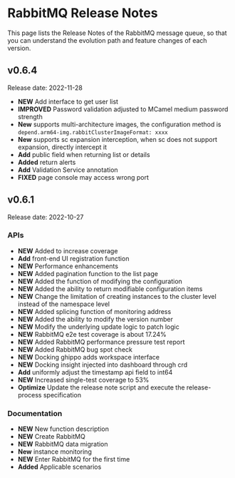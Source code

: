 # RabbitMQ Release Notes

This page lists the Release Notes of the RabbitMQ message queue, so that you can understand the evolution path and feature changes of each version.

## v0.6.4

Release date: 2022-11-28

- **NEW** Add interface to get user list
- **IMPROVED** Password validation adjusted to MCamel medium password strength
- **New** supports multi-architecture images, the configuration method is `depend.arm64-img.rabbitClusterImageFormat: xxxx`
- **New** supports sc expansion interception, when sc does not support expansion, directly intercept it
- **Add** public field when returning list or details
- **Added** return alerts
- **Add** Validation Service annotation
- **FIXED** page console may access wrong port

## v0.6.1

Release date: 2022-10-27

### APIs

- **NEW** Added to increase coverage
- **Add** front-end UI registration function
- **NEW** Performance enhancements
- **NEW** Added pagination function to the list page
- **NEW** Added the function of modifying the configuration
- **NEW** Added the ability to return modifiable configuration items
- **NEW** Change the limitation of creating instances to the cluster level instead of the namespace level
- **NEW** Added splicing function of monitoring address
- **NEW** Added the ability to modify the version number
- **NEW** Modify the underlying update logic to patch logic
- **NEW** RabbitMQ e2e test coverage is about 17.24%
- **NEW** Added RabbitMQ performance pressure test report
- **NEW** Added RabbitMQ bug spot check
- **NEW** Docking ghippo adds workspace interface
- **NEW** Docking insight injected into dashboard through crd
- **Add** uniformly adjust the timestamp api field to int64
- **NEW** Increased single-test coverage to 53%
- **Optimize** Update the release note script and execute the release-process specification

### Documentation

- **NEW** New function description
- **NEW** Create RabbitMQ
- **NEW** RabbitMQ data migration
- **New** instance monitoring
- **NEW** Enter RabbitMQ for the first time
- **Added** Applicable scenarios